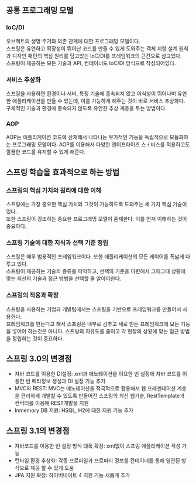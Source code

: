 ## 공통 프로그래밍 모델

### IoC/DI
오브젝트의 생명 주기와 의존 관계에 대한 프로그래밍 모델이다.  
스프링은 유연하고 확장성이 뛰어난 코드를 만들 수 있게 도와주는 객체 지향 설계 원칙과 디자인 패턴의 핵심 원리를 담고있는 IoC/DI를 프레임워크의 근간으로 삼고있다.  
스프링이 제공하는 모든 기술과 API, 컨테이너도 IoC/DI 방식으로 작성되어있다.  

### 서비스 추상화
스프링을 사용하면 환경이나 서버, 특정 기술에 종속되지 않고 이식성이 뛰어나며 유연한 애플리케이션을 만들 수 있는데, 이를 가능하게 해주는 것이 바로 서비스 추상화다.  
구체적인 기술과 환경에 종속되지 않도록 유연한 추상 계층을 두는 방법이다.

### AOP
AOP는 애플리케이션 코드에 산재해서 나타나는 부가적인 기능을 독립적으로 모듈화하는 프로그래밍 모델이다. AOP를 이용해서 다양한 엔터프라이즈 스ㅓ비스를 적용하고도 깔끔한 코드를 유지할 수 있게 해준다.

## 스프링 학습을 효과적으로 하는 방법

### 스프링의 핵심 가치와 원리에 대한 이해
스프링에는 가장 중요한 핵심 가치와 그것이 가능하도록 도와주는 세 가지 핵심 기술이 있다.  
또한 스프링이 강조하는 중요한 프로그래밍 모델이 존재한다. 이를 먼저 이해하는 것이 중요하다.

### 스프링 기술에 대한 지식과 선택 기준 정립
스프링은 매우 범용적인 프레임워크이다. 또한 애플리케이션의 모든 레이어를 폭넓게 다루고 있다.  
스프링이 제공하는 기술의 종류를 파악하고, 선택의 기준을 마련해서 그때그때 상황에 맞는 최선의 기술과 접근 방법을 선택할 줄 알아야한다.

### 스프링의 적용과 확장
스프링을 사용하는 기업과 개발팀에서는 스프링을 기반으로 프레임워크를 만들어서 사용한다.  
프레임워크를 만든다고 해서 스프링은 내부로 감추고 새로 만든 프레임워크에 모든 기능을 넣어야 하는것은 아니다.
스프링의 자유도를 줄이고 각 현장의 상황에 맞는 접근 방법을 정립하는 것이 중요하다.

## 스프링 3.0의 변경점
- 자바 코드를 이용한 DI설정: xml과 애노테이션을 이요한 빈 설정에 자바 코드를 이용한 빈 메타정보 생성과 DI 설정 기능 추가
- MVC와 REST: MVC는 애노테이션을 적극적으로 활용해서 웹 프레젠테이션 계층을 편리하게 개발할 수 있도록 만들어진 스프링의 최신 웹기술, RestTemplate과 컨버터를 이용해 REST개발을 지원
- Inmemory DB 지원: HSQL, H2에 대한 지원 기능 추가

## 스프링 3.1의 변경점
- 자바코드를 이용한 빈 설정 방식 대폭 확장: xml없이 스프링 애플리케이션 작성 가능
- 런타임 환경 추상화: 각종 프로파일과 프로퍼티 정보를 컨테이너를 통해 일관된 방식으로 제공 할 수 있게 도움
- JPA 지원 확장: 하이버네이트 4 지원 기능 새롭게 추가

